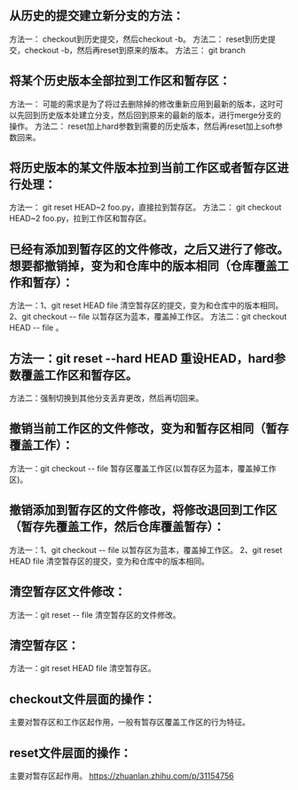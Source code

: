 ## 从历史的提交建立新分支的方法：
方法一： checkout到历史提交，然后checkout -b。
方法二： reset到历史提交，checkout -b，然后再reset到原来的版本。
方法三： git branch <branch> <start point>

## 将某个历史版本全部拉到工作区和暂存区：
方法一： 可能的需求是为了将过去删除掉的修改重新应用到最新的版本，这时可以先回到历史版本处建立分支，然后回到原来的最新的版本，进行merge分支的操作。
方法二： reset加上hard参数到需要的历史版本，然后再reset加上soft参数回来。

## 将历史版本的某文件版本拉到当前工作区或者暂存区进行处理：
方法一： git reset HEAD~2 foo.py，直接拉到暂存区。
方法二： git checkout HEAD~2 foo.py，拉到工作区和暂存区。

## 已经有添加到暂存区的文件修改，之后又进行了修改。想要都撤销掉，变为和仓库中的版本相同（仓库覆盖工作和暂存）：
方法一：1、git reset HEAD file 清空暂存区的提交，变为和仓库中的版本相同。2、git checkout  --  file 以暂存区为蓝本，覆盖掉工作区。
方法二：git checkout HEAD --  file 。

## 方法一：git reset --hard HEAD 重设HEAD，hard参数覆盖工作区和暂存区。
方法二：强制切换到其他分支丢弃更改，然后再切回来。

## 撤销当前工作区的文件修改，变为和暂存区相同（暂存覆盖工作）：
方法一：git checkout -- file 暂存区覆盖工作区(以暂存区为蓝本，覆盖掉工作区)。

## 撤销添加到暂存区的文件修改，将修改退回到工作区（暂存先覆盖工作，然后仓库覆盖暂存）：
方法一：1、git checkout  --  file 以暂存区为蓝本，覆盖掉工作区。 2、git reset HEAD file 清空暂存区的提交，变为和仓库中的版本相同。

## 清空暂存区文件修改：
方法一：git reset -- file 清空暂存区的文件修改。

## 清空暂存区：
方法一：git reset HEAD file 清空暂存区。

## checkout文件层面的操作：
主要对暂存区和工作区起作用，一般有暂存区覆盖工作区的行为特征。

## reset文件层面的操作：
主要对暂存区起作用。
https://zhuanlan.zhihu.com/p/31154756
